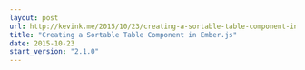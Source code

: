 ```yaml
---
layout: post
url: http://kevink.me/2015/10/23/creating-a-sortable-table-component-in-ember-js
title: "Creating a Sortable Table Component in Ember.js"
date: 2015-10-23
start_version: "2.1.0"
---
```

